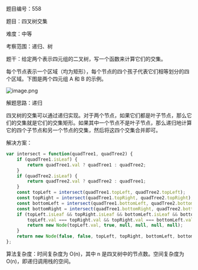 题目编号：558

题目：四叉树交集

难度：中等

考察范围：递归、树

题干：给定两个表示四元组的二叉树，写一个函数来计算它们的交集。

每个节点表示一个区域（均为矩形），每个节点的四个孩子代表它们相等划分的四个区域。下图是两个四元组 A 和 B 的示例。

![image.png](https://pic.leetcode-cn.com/1626929475-WhzJZL-image.png)

解题思路：递归

四叉树的交集可以通过递归实现。对于两个节点，如果它们都是叶子节点，那么它们的交集就是它们的交集矩形。如果其中一个节点不是叶子节点，那么递归地计算它的四个子节点和另一个节点的交集，然后将这四个交集合并即可。

解决方案：

```javascript
var intersect = function(quadTree1, quadTree2) {
    if (quadTree1.isLeaf) {
        return quadTree1.val ? quadTree1 : quadTree2;
    }
    if (quadTree2.isLeaf) {
        return quadTree2.val ? quadTree2 : quadTree1;
    }
    const topLeft = intersect(quadTree1.topLeft, quadTree2.topLeft);
    const topRight = intersect(quadTree1.topRight, quadTree2.topRight);
    const bottomLeft = intersect(quadTree1.bottomLeft, quadTree2.bottomLeft);
    const bottomRight = intersect(quadTree1.bottomRight, quadTree2.bottomRight);
    if (topLeft.isLeaf && topRight.isLeaf && bottomLeft.isLeaf && bottomRight.isLeaf &&
        topLeft.val === topRight.val && topRight.val === bottomLeft.val && bottomLeft.val === bottomRight.val) {
        return new Node(topLeft.val, true, null, null, null, null);
    }
    return new Node(false, false, topLeft, topRight, bottomLeft, bottomRight);
};
```

算法复杂度：时间复杂度为 O(n)，其中 n 是四叉树中的节点数。空间复杂度为 O(n)，即递归调用栈的空间。